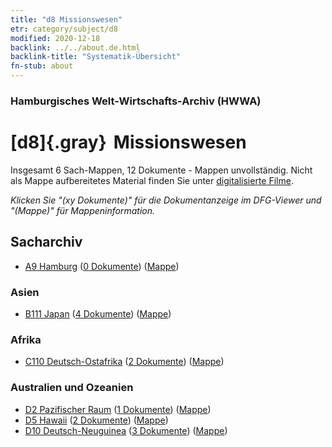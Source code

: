 ```yaml
---
title: "d8 Missionswesen"
etr: category/subject/d8
modified: 2020-12-18
backlink: ../../about.de.html
backlink-title: "Systematik-Übersicht"
fn-stub: about
---
```


### Hamburgisches Welt-Wirtschafts-Archiv (HWWA)
# [d8]{.gray}&#8201; Missionswesen&#160; 




Insgesamt 6 Sach-Mappen, 12 Dokumente - Mappen unvollständig.
Nicht als Mappe aufbereitetes Material finden Sie unter [digitalisierte Filme](/film/h1_sh).

_Klicken Sie "(xy Dokumente)" für die Dokumentanzeige im DFG-Viewer und "(Mappe)" für Mappeninformation._

## Sacharchiv



- [A9 Hamburg](../../../geo/about.de.html#A9) (<a href="https://dfg-viewer.de/show/?tx_dlf[id]=https://pm20.zbw.eu/mets/sh/1409xx/140905/1442xx/144253/public.mets.de.xml" target="_blank">0 Dokumente</a>) ([Mappe](http://purl.org/pressemappe20/folder/sh/140905,144253))

### Asien

- [B111 Japan](../../../geo/about.de.html#B111) (<a href="https://dfg-viewer.de/show/?tx_dlf[id]=https://pm20.zbw.eu/mets/sh/1412xx/141272/1442xx/144253/public.mets.de.xml" target="_blank">4 Dokumente</a>) ([Mappe](http://purl.org/pressemappe20/folder/sh/141272,144253))

### Afrika

- [C110 Deutsch-Ostafrika](../../../geo/about.de.html#C110) (<a href="https://dfg-viewer.de/show/?tx_dlf[id]=https://pm20.zbw.eu/mets/sh/1414xx/141471/1442xx/144253/public.mets.de.xml" target="_blank">2 Dokumente</a>) ([Mappe](http://purl.org/pressemappe20/folder/sh/141471,144253))

### Australien und Ozeanien

- [D2 Pazifischer Raum](../../../geo/about.de.html#D2) (<a href="https://dfg-viewer.de/show/?tx_dlf[id]=https://pm20.zbw.eu/mets/sh/1415xx/141593/1442xx/144253/public.mets.de.xml" target="_blank">1 Dokumente</a>) ([Mappe](http://purl.org/pressemappe20/folder/sh/141593,144253))
- [D5 Hawaii](../../../geo/about.de.html#D5) (<a href="https://dfg-viewer.de/show/?tx_dlf[id]=https://pm20.zbw.eu/mets/sh/1415xx/141595/1442xx/144253/public.mets.de.xml" target="_blank">2 Dokumente</a>) ([Mappe](http://purl.org/pressemappe20/folder/sh/141595,144253))
- [D10 Deutsch-Neuguinea](../../../geo/about.de.html#D10) (<a href="https://dfg-viewer.de/show/?tx_dlf[id]=https://pm20.zbw.eu/mets/sh/1416xx/141601/1442xx/144253/public.mets.de.xml" target="_blank">3 Dokumente</a>) ([Mappe](http://purl.org/pressemappe20/folder/sh/141601,144253))


